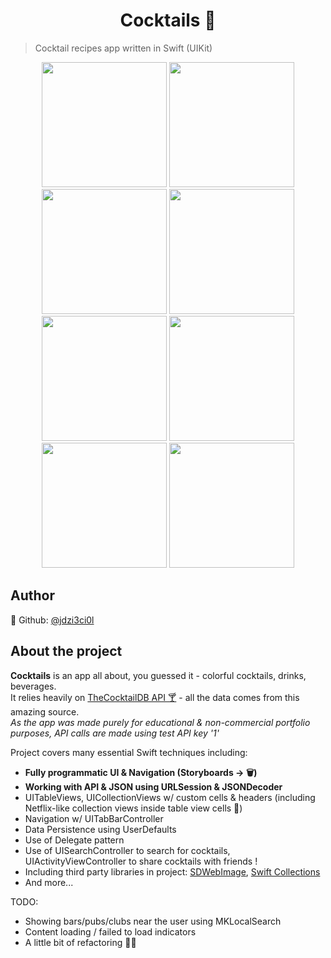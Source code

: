 <h1 align="center">Cocktails 🍹</h1>
<p>
</p>

> Cocktail recipes app written in Swift (UIKit)

<p align="center">
  <img src="https://i.imgur.com/yDPCAjE.png" width="200">
  <img src="https://i.imgur.com/kyI7rc9.png" width="200">
  <img src="https://i.imgur.com/DmAO4ks.png" width="200">
  <img src="https://i.imgur.com/c0NkqPI.png" width="200">
  <img src="https://i.imgur.com/hH0ACSr.png" width="200">
  <img src="https://i.imgur.com/IOzkMxW.png" width="200">
  <img src="https://i.imgur.com/peUjd02.png" width="200">
  <img src="https://i.imgur.com/7mFn4fy.png" width="200">
</p>

## Author

👤 Github: [@jdzi3ci0l](https://github.com/jdzi3ci0l)

## About the project

**Cocktails** is an app all about, you guessed it - colorful cocktails, drinks, beverages. <br/>
It relies heavily on [TheCocktailDB API 🍸](https://www.thecocktaildb.com/api.php) -  all the data comes from this amazing source. <br/>
*As the app was made purely for educational & non-commercial portfolio purposes, API calls are made using test API key '1'*

Project covers many essential Swift techniques including:
- **Fully programmatic UI & Navigation (Storyboards -> 🗑)** 
- **Working with API & JSON using URLSession & JSONDecoder**
- UITableViews, UICollectionViews w/ custom cells & headers (including Netflix-like collection views inside table view cells 👀)
- Navigation w/ UITabBarController
- Data Persistence using UserDefaults
- Use of Delegate pattern
- Use of UISearchController to search for cocktails, UIActivityViewController to share cocktails with friends !
- Including third party libraries in project: [SDWebImage](https://github.com/SDWebImage/SDWebImage), [Swift Collections](https://github.com/apple/swift-collections)
- And more...

TODO:
- Showing bars/pubs/clubs near the user using MKLocalSearch
- Content loading / failed to load indicators
- A little bit of refactoring 🤏🏻
